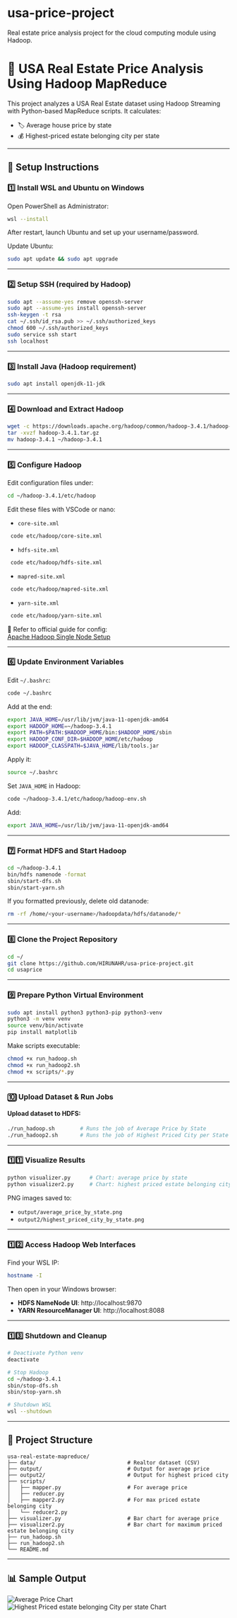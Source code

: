 # usa-price-project
Real estate price analysis project for the cloud computing module using Hadoop.


# 🏡 USA Real Estate Price Analysis Using Hadoop MapReduce

This project analyzes a USA Real Estate dataset using Hadoop Streaming with Python-based MapReduce scripts. It calculates:

- 🏷️ Average house price by state  
- 💰 Highest-priced estate belonging city per state  

---

## 🚀 Setup Instructions

### 1️⃣ Install WSL and Ubuntu on Windows

Open PowerShell as Administrator:

```bash
wsl --install
```

After restart, launch Ubuntu and set up your username/password.


Update Ubuntu:

```bash
sudo apt update && sudo apt upgrade
```

---

### 2️⃣ Setup SSH (required by Hadoop)

```bash
sudo apt --assume-yes remove openssh-server
sudo apt --assume-yes install openssh-server
ssh-keygen -t rsa   
cat ~/.ssh/id_rsa.pub >> ~/.ssh/authorized_keys
chmod 600 ~/.ssh/authorized_keys
sudo service ssh start
ssh localhost
```

---

### 3️⃣ Install Java (Hadoop requirement)

```bash
sudo apt install openjdk-11-jdk
```

---

### 4️⃣ Download and Extract Hadoop

```bash
wget -c https://downloads.apache.org/hadoop/common/hadoop-3.4.1/hadoop-3.4.1.tar.gz
tar -xvzf hadoop-3.4.1.tar.gz
mv hadoop-3.4.1 ~/hadoop-3.4.1
```

---

### 5️⃣ Configure Hadoop

Edit configuration files under:

```bash
cd ~/hadoop-3.4.1/etc/hadoop
```

Edit these files with VSCode or nano:

- `core-site.xml`
```bash
 code etc/hadoop/core-site.xml
```

- `hdfs-site.xml`
```bash
 code etc/hadoop/hdfs-site.xml
```
- `mapred-site.xml`
```bash
 code etc/hadoop/mapred-site.xml
```
- `yarn-site.xml`
```bash
 code etc/hadoop/yarn-site.xml
```

🧩 Refer to official guide for config:  
[Apache Hadoop Single Node Setup](https://hadoop.apache.org/docs/current/hadoop-project-dist/hadoop-common/SingleCluster.html)

---

### 6️⃣ Update Environment Variables

Edit `~/.bashrc`:

```bash
code ~/.bashrc
```

Add at the end:

```bash
export JAVA_HOME=/usr/lib/jvm/java-11-openjdk-amd64
export HADOOP_HOME=~/hadoop-3.4.1
export PATH=$PATH:$HADOOP_HOME/bin:$HADOOP_HOME/sbin
export HADOOP_CONF_DIR=$HADOOP_HOME/etc/hadoop
export HADOOP_CLASSPATH=$JAVA_HOME/lib/tools.jar
```

Apply it:

```bash
source ~/.bashrc
```

Set `JAVA_HOME` in Hadoop:

```bash
code ~/hadoop-3.4.1/etc/hadoop/hadoop-env.sh
```

Add:

```bash
export JAVA_HOME=/usr/lib/jvm/java-11-openjdk-amd64
```

---

### 7️⃣ Format HDFS and Start Hadoop

```bash
cd ~/hadoop-3.4.1
bin/hdfs namenode -format
sbin/start-dfs.sh
sbin/start-yarn.sh
```

If you formatted previously, delete old datanode:

```bash
rm -rf /home/<your-username>/hadoopdata/hdfs/datanode/*
```

---

### 8️⃣ Clone the Project Repository

```bash
cd ~/
git clone https://github.com/HIRUNAHR/usa-price-project.git
cd usaprice
```

---

### 9️⃣ Prepare Python Virtual Environment

```bash
sudo apt install python3 python3-pip python3-venv
python3 -m venv venv
source venv/bin/activate
pip install matplotlib
```

Make scripts executable:

```bash
chmod +x run_hadoop.sh
chmod +x run_hadoop2.sh
chmod +x scripts/*.py
```

---

### 🔟 Upload Dataset & Run Jobs

#### Upload dataset to HDFS:

```bash
./run_hadoop.sh        # Runs the job of Average Price by State
./run_hadoop2.sh       # Runs the job of Highest Priced City per State
```

---

### 1️⃣1️⃣ Visualize Results

```bash
python visualizer.py      # Chart: average price by state
python visualizer2.py     # Chart: highest priced estate belonging city per state
```

PNG images saved to:
- `output/average_price_by_state.png`
- `output2/highest_priced_city_by_state.png`

---

### 1️⃣2️⃣ Access Hadoop Web Interfaces

Find your WSL IP:

```bash
hostname -I
```

Then open in your Windows browser:

- **HDFS NameNode UI**: http://localhost:9870  
- **YARN ResourceManager UI**: http://localhost:8088

---

### 1️⃣3️⃣ Shutdown and Cleanup

```bash
# Deactivate Python venv
deactivate

# Stop Hadoop
cd ~/hadoop-3.4.1
sbin/stop-dfs.sh
sbin/stop-yarn.sh

# Shutdown WSL
wsl --shutdown
```

---

## 📁 Project Structure

```
usa-real-estate-mapreduce/
├── data/                             # Realtor dataset (CSV)
├── output/                           # Output for average price
├── output2/                          # Output for highest priced city
├── scripts/
│   ├── mapper.py                     # For average price
│   ├── reducer.py
│   ├── mapper2.py                    # For max priced estate belonging city
│   └── reducer2.py
├── visualizer.py                     # Bar chart for average price
├── visualizer2.py                    # Bar chart for maximum priced estate belonging city
├── run_hadoop.sh
├── run_hadoop2.sh
└── README.md
```

---

## 📊 Sample Output

![Average Price Chart](output/average_price_by_state.png)  
![Highest Priced estate belonging City per state Chart](output2/highest_priced_city_by_state.png)
